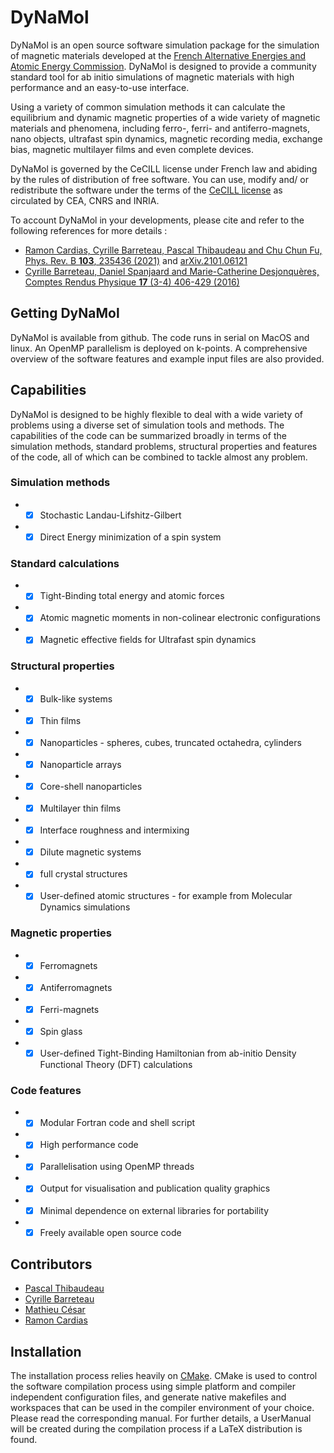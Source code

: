 # DyNaMol

DyNaMol is an open source software simulation package for the simulation of magnetic materials developed at the [French Alternative Energies and Atomic Energy Commission](http://www.cea.fr). DyNaMol is designed to provide a community standard tool for ab initio simulations of magnetic materials with high performance and an easy-to-use interface.

Using a variety of common simulation methods it can calculate the equilibrium and dynamic magnetic properties of a wide variety of magnetic materials and phenomena, including ferro-, ferri- and antiferro-magnets, nano objects, ultrafast spin dynamics, magnetic recording media, exchange bias, magnetic multilayer films and even complete devices.

DyNaMol is governed by the CeCILL license under French law and abiding by the rules of distribution of free software. You can use, modify and/ or redistribute the software under the terms of the [CeCILL license](http://www.cecill.info) as circulated by CEA, CNRS and INRIA.

To account DyNaMol in your developments, please cite and refer to the following references for more details :
* [Ramon Cardias, Cyrille Barreteau, Pascal Thibaudeau and Chu Chun Fu, Phys. Rev. B **103**, 235436 (2021)](https://doi.org/10.1103/PhysRevB.103.235436) and [arXiv.2101.06121](https://arxiv.org/abs/2101.06121) 
* [Cyrille Barreteau, Daniel Spanjaard and Marie-Catherine Desjonquères, Comptes Rendus Physique **17** (3-4) 406-429 (2016)](https://www.sciencedirect.com/science/article/pii/S1631070515002601?via%3Dihub)


## Getting DyNaMol
DyNaMol is available from github. The code runs in serial on MacOS and linux. An OpenMP parallelism is deployed on k-points. A comprehensive overview of the software features and example input files are also provided.

## Capabilities
DyNaMol is designed to be highly flexible to deal with a wide variety of problems using a diverse set of simulation tools and methods. The capabilities of the code can be summarized broadly in terms of the simulation methods, standard problems, structural properties and features of the code, all of which can be combined to tackle almost any problem.

### Simulation methods
* -[x] Stochastic Landau-Lifshitz-Gilbert
* -[x] Direct Energy minimization of a spin system

### Standard calculations
* -[x] Tight-Binding total energy and atomic forces
* -[x] Atomic magnetic moments in non-colinear electronic configurations
* -[x] Magnetic effective fields for Ultrafast spin dynamics

### Structural properties
* -[x] Bulk-like systems
* -[x] Thin films
* -[x] Nanoparticles - spheres, cubes, truncated octahedra, cylinders
* -[x] Nanoparticle arrays
* -[x] Core-shell nanoparticles
* -[x] Multilayer thin films
* -[x] Interface roughness and intermixing
* -[x] Dilute magnetic systems
* -[x] full crystal structures
* -[x] User-defined atomic structures - for example from Molecular Dynamics simulations

### Magnetic properties
* -[x] Ferromagnets
* -[x] Antiferromagnets
* -[x] Ferri-magnets
* -[x] Spin glass
* -[x] User-defined Tight-Binding Hamiltonian from ab-initio Density Functional Theory (DFT) calculations

### Code features
* -[x] Modular Fortran code and shell script
* -[x] High performance code
* -[x] Parallelisation using OpenMP threads
* -[x] Output for visualisation and publication quality graphics
* -[x] Minimal dependence on external libraries for portability
* -[x] Freely available open source code

## Contributors

* [Pascal Thibaudeau](https://github.com/pthibaud)
* [Cyrille Barreteau](https://github.com/CyrilleBarreteau)
* [Mathieu César](https://github.com/MathieuCesar)
* [Ramon Cardias](https://github.com/ramoncardias)

## Installation

The installation process relies heavily on [CMake](https://cmake.org). CMake is used to control the software compilation process using simple platform and compiler independent configuration files, and generate native makefiles and workspaces that can be used in the compiler environment of your choice.
Please read the corresponding manual. For further details, a UserManual will be created during the compilation process if a LaTeX distribution is found.  
